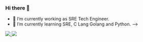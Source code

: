 ### Hi there 👋

- 🔭 I’m currently working as SRE Tech Engineer.
- 🌱 I’m currently learning SRE, C Lang Golang and Python.
-->


<a href="https://github.com/ewertonnunes" alt="github" target="_blank">
<img src="https://img.shields.io/badge/GitHub-000000?&style=flat-square&logo=GitHub&logoColor=white">
</a>

<a href="https://www.linkedin.com/in/ewerton-florencio" alt="linkedin" target="_blank">
<img src="https://img.shields.io/badge/LinkedIn-%230077B5.svg?&style=flat-square&logo=linkedin&logoColor=white">
</a>
